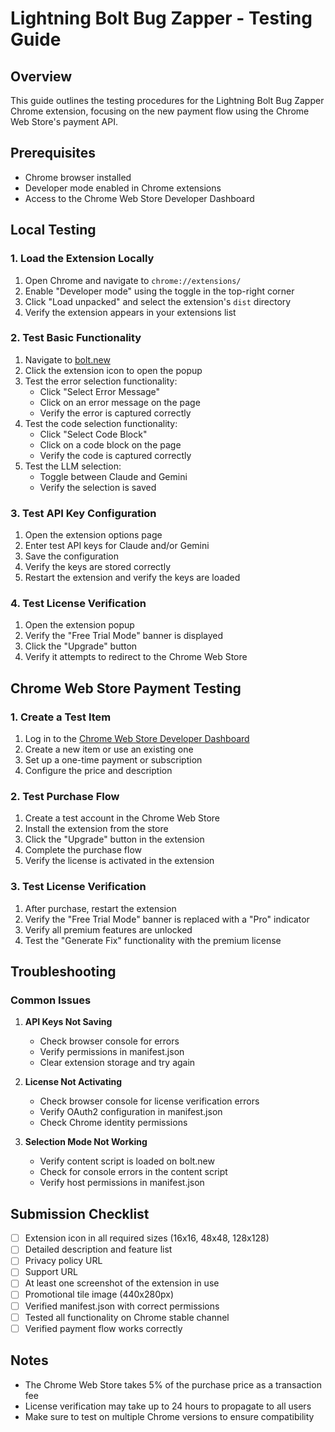 # Lightning Bolt Bug Zapper - Testing Guide

## Overview
This guide outlines the testing procedures for the Lightning Bolt Bug Zapper Chrome extension, focusing on the new payment flow using the Chrome Web Store's payment API.

## Prerequisites
- Chrome browser installed
- Developer mode enabled in Chrome extensions
- Access to the Chrome Web Store Developer Dashboard

## Local Testing

### 1. Load the Extension Locally

1. Open Chrome and navigate to `chrome://extensions/`
2. Enable "Developer mode" using the toggle in the top-right corner
3. Click "Load unpacked" and select the extension's `dist` directory
4. Verify the extension appears in your extensions list

### 2. Test Basic Functionality

1. Navigate to [bolt.new](https://bolt.new)
2. Click the extension icon to open the popup
3. Test the error selection functionality:
   - Click "Select Error Message"
   - Click on an error message on the page
   - Verify the error is captured correctly
4. Test the code selection functionality:
   - Click "Select Code Block"
   - Click on a code block on the page
   - Verify the code is captured correctly
5. Test the LLM selection:
   - Toggle between Claude and Gemini
   - Verify the selection is saved

### 3. Test API Key Configuration

1. Open the extension options page
2. Enter test API keys for Claude and/or Gemini
3. Save the configuration
4. Verify the keys are stored correctly
5. Restart the extension and verify the keys are loaded

### 4. Test License Verification

1. Open the extension popup
2. Verify the "Free Trial Mode" banner is displayed
3. Click the "Upgrade" button
4. Verify it attempts to redirect to the Chrome Web Store

## Chrome Web Store Payment Testing

### 1. Create a Test Item

1. Log in to the [Chrome Web Store Developer Dashboard](https://chrome.google.com/webstore/devconsole)
2. Create a new item or use an existing one
3. Set up a one-time payment or subscription
4. Configure the price and description

### 2. Test Purchase Flow

1. Create a test account in the Chrome Web Store
2. Install the extension from the store
3. Click the "Upgrade" button in the extension
4. Complete the purchase flow
5. Verify the license is activated in the extension

### 3. Test License Verification

1. After purchase, restart the extension
2. Verify the "Free Trial Mode" banner is replaced with a "Pro" indicator
3. Verify all premium features are unlocked
4. Test the "Generate Fix" functionality with the premium license

## Troubleshooting

### Common Issues

1. **API Keys Not Saving**
   - Check browser console for errors
   - Verify permissions in manifest.json
   - Clear extension storage and try again

2. **License Not Activating**
   - Check browser console for license verification errors
   - Verify OAuth2 configuration in manifest.json
   - Check Chrome identity permissions

3. **Selection Mode Not Working**
   - Verify content script is loaded on bolt.new
   - Check for console errors in the content script
   - Verify host permissions in manifest.json

## Submission Checklist

- [ ] Extension icon in all required sizes (16x16, 48x48, 128x128)
- [ ] Detailed description and feature list
- [ ] Privacy policy URL
- [ ] Support URL
- [ ] At least one screenshot of the extension in use
- [ ] Promotional tile image (440x280px)
- [ ] Verified manifest.json with correct permissions
- [ ] Tested all functionality on Chrome stable channel
- [ ] Verified payment flow works correctly

## Notes

- The Chrome Web Store takes 5% of the purchase price as a transaction fee
- License verification may take up to 24 hours to propagate to all users
- Make sure to test on multiple Chrome versions to ensure compatibility

